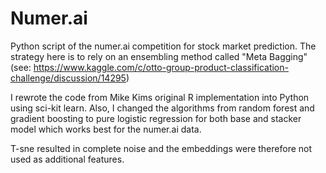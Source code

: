 # Numer.ai
Python script of the numer.ai competition for stock market prediction. The strategy here is to rely on an ensembling method called "Meta Bagging" (see:  https://www.kaggle.com/c/otto-group-product-classification-challenge/discussion/14295)

I rewrote the code from Mike Kims original R implementation into Python using sci-kit learn. Also, I changed the algorithms from random forest and gradient boosting to pure logistic regression for both base and stacker model which works best for the numer.ai data.

T-sne resulted in complete noise and the embeddings were therefore not used as additional features. 
